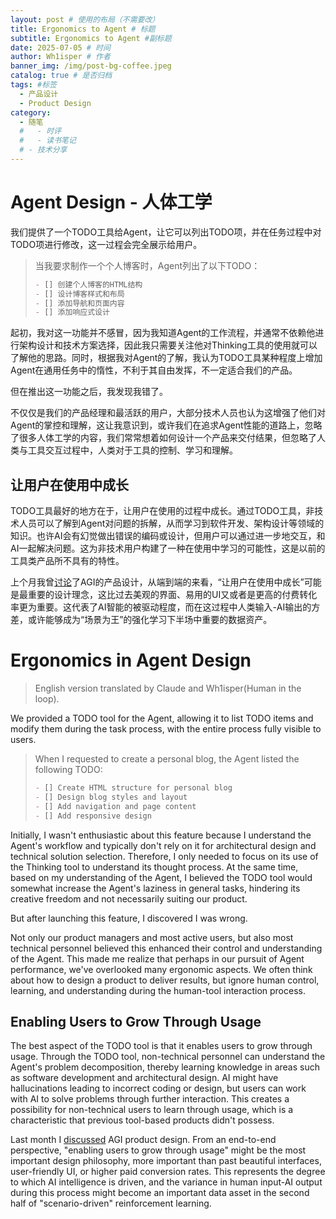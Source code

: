 ```yaml
---
layout: post # 使用的布局（不需要改）
title: Ergonomics to Agent # 标题
subtitle: Ergonomics to Agent #副标题
date: 2025-07-05 # 时间
author: Wh1isper # 作者
banner_img: /img/post-bg-coffee.jpeg
catalog: true # 是否归档
tags: #标签
  - 产品设计
  - Product Design
category:
  - 随笔
  #   - 时评
  #   - 读书笔记
  # - 技术分享
---
```


# Agent Design - 人体工学

我们提供了一个TODO工具给Agent，让它可以列出TODO项，并在任务过程中对TODO项进行修改，这一过程会完全展示给用户。

> 当我要求制作一个个人博客时，Agent列出了以下TODO：
> ```markdown
> - [] 创建个人博客的HTML结构
> - [] 设计博客样式和布局
> - [] 添加导航和页面内容
> - [] 添加响应式设计
> ```

起初，我对这一功能并不感冒，因为我知道Agent的工作流程，并通常不依赖他进行架构设计和技术方案选择，因此我只需要关注他对Thinking工具的使用就可以了解他的思路。同时，根据我对Agent的了解，我认为TODO工具某种程度上增加Agent在通用任务中的惰性，不利于其自由发挥，不一定适合我们的产品。

但在推出这一功能之后，我发现我错了。

不仅仅是我们的产品经理和最活跃的用户，大部分技术人员也认为这增强了他们对Agent的掌控和理解，这让我意识到，或许我们在追求Agent性能的道路上，忽略了很多人体工学的内容，我们常常想着如何设计一个产品来交付结果，但忽略了人类与工具交互过程中，人类对于工具的控制、学习和理解。

## 让用户在使用中成长

TODO工具最好的地方在于，让用户在使用的过程中成长。通过TODO工具，非技术人员可以了解到Agent对问题的拆解，从而学习到软件开发、架构设计等领域的知识。也许AI会有幻觉做出错误的编码或设计，但用户可以通过进一步地交互，和AI一起解决问题。这为非技术用户构建了一种在使用中学习的可能性，这是以前的工具类产品所不具有的特性。

上个月我曾[讨论](https://blog.wh1isper.top/2025/06/07/2025-06-08-agi-product-design/)了AGI的产品设计，从端到端的来看，“让用户在使用中成长”可能是最重要的设计理念，这比过去美观的界面、易用的UI又或者是更高的付费转化率更为重要。这代表了AI智能的被驱动程度，而在这过程中人类输入-AI输出的方差，或许能够成为“场景为王”的强化学习下半场中重要的数据资产。

# Ergonomics in Agent Design

> English version translated by Claude and Wh1isper(Human in the loop).

We provided a TODO tool for the Agent, allowing it to list TODO items and modify them during the task process, with the entire process fully visible to users.

> When I requested to create a personal blog, the Agent listed the following TODO:
> ```markdown
> - [] Create HTML structure for personal blog
> - [] Design blog styles and layout
> - [] Add navigation and page content
> - [] Add responsive design
> ```

Initially, I wasn't enthusiastic about this feature because I understand the Agent's workflow and typically don't rely on it for architectural design and technical solution selection. Therefore, I only needed to focus on its use of the Thinking tool to understand its thought process. At the same time, based on my understanding of the Agent, I believed the TODO tool would somewhat increase the Agent's laziness in general tasks, hindering its creative freedom and not necessarily suiting our product.

But after launching this feature, I discovered I was wrong.

Not only our product managers and most active users, but also most technical personnel believed this enhanced their control and understanding of the Agent. This made me realize that perhaps in our pursuit of Agent performance, we've overlooked many ergonomic aspects. We often think about how to design a product to deliver results, but ignore human control, learning, and understanding during the human-tool interaction process.

## Enabling Users to Grow Through Usage

The best aspect of the TODO tool is that it enables users to grow through usage. Through the TODO tool, non-technical personnel can understand the Agent's problem decomposition, thereby learning knowledge in areas such as software development and architectural design. AI might have hallucinations leading to incorrect coding or design, but users can work with AI to solve problems through further interaction. This creates a possibility for non-technical users to learn through usage, which is a characteristic that previous tool-based products didn't possess.

Last month I [discussed](https://blog.wh1isper.top/2025/06/07/2025-06-08-agi-product-design/) AGI product design. From an end-to-end perspective, "enabling users to grow through usage" might be the most important design philosophy, more important than past beautiful interfaces, user-friendly UI, or higher paid conversion rates. This represents the degree to which AI intelligence is driven, and the variance in human input-AI output during this process might become an important data asset in the second half of "scenario-driven" reinforcement learning.

